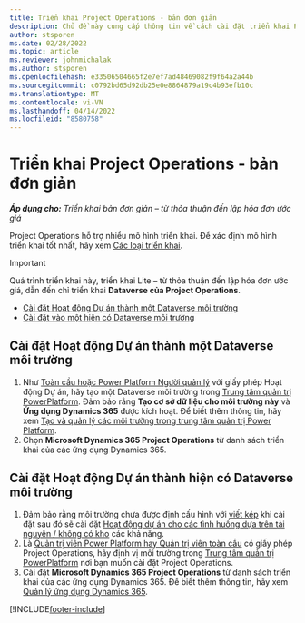 ```yaml
---
title: Triển khai Project Operations - bản đơn giản
description: Chủ đề này cung cấp thông tin về cách cài đặt triển khai Project Operations Lite – từ thỏa thuận đến lập hóa đơn ước giá.
author: stsporen
ms.date: 02/28/2022
ms.topic: article
ms.reviewer: johnmichalak
ms.author: stsporen
ms.openlocfilehash: e33506504665f2e7ef7ad48469082f9f64a2a44b
ms.sourcegitcommit: c0792bd65d92db25e0e8864879a19c4b93efb10c
ms.translationtype: MT
ms.contentlocale: vi-VN
ms.lasthandoff: 04/14/2022
ms.locfileid: "8580758"
---
```

# <a name="deploy-project-operations---lite"></a>Triển khai Project Operations - bản đơn giản

_**Áp dụng cho:** Triển khai bản đơn giản – từ thỏa thuận đến lập hóa đơn ước giá_



Project Operations hỗ trợ nhiều mô hình triển khai. Để xác định mô hình triển khai tốt nhất, hãy xem [Các loại triển khai](determine-deployment-type.md).


> [!IMPORTANT]
> Quá trình triển khai này, triển khai Lite – từ thỏa thuận đến lập hóa đơn ước giá, dẫn đến chỉ triển khai **Dataverse của Project Operations**.

- [Cài đặt Hoạt động Dự án thành một Dataverse môi trường](#new)
- [Cài đặt vào một hiện có Dataverse môi trường](#existing)



## <a name="install-project-operations-to-a-new-dataverse-environment"></a><a name="new"></a> Cài đặt Hoạt động Dự án thành một Dataverse môi trường

1. Như [Toàn cầu hoặc Power Platform Người quản lý](/power-platform/admin/global-service-administrators-can-administer-without-license) với giấy phép Hoạt động Dự án, hãy tạo một Dataverse môi trường trong [Trung tâm quản trị PowerPlatform](https://admin.powerplatform.com). Đảm bảo rằng **Tạo cơ sở dữ liệu cho môi trường này** và **Ứng dụng Dynamics 365** được kích hoạt. Để biết thêm thông tin, hãy xem [Tạo và quản lý các môi trường trong trung tâm quản trị Power Platform](/power-platform/admin/create-environment#create-an-environment-in-the-power-platform-admin-center).
2. Chọn **Microsoft Dynamics 365 Project Operations** từ danh sách triển khai của các ứng dụng Dynamics 365.


## <a name="install-project-operations-to-an-existing-dataverse-environment"></a><a name="existing"></a> Cài đặt Hoạt động Dự án thành hiện có Dataverse môi trường
1. Đảm bảo rằng môi trường chưa được định cấu hình với [viết kép](/dynamics365/fin-ops-core/dev-itpro/data-entities/dual-write/dual-write-overview) khi cài đặt sau đó sẽ cài đặt [Hoạt động dự án cho các tình huống dựa trên tài nguyên / không có kho](project-operations-integrated-deployment-overview.md) các khả năng.
2. Là [Quản trị viên Power Platform hay Quản trị viên toàn cầu](/power-platform/admin/global-service-administrators-can-administer-without-license) có giấy phép Project Operations, hãy định vị môi trường trong [Trung tâm quản trị PowerPlatform](https://admin.powerplatform.com) nơi bạn muốn cài đặt Project Operations.
3. Cài đặt **Microsoft Dynamics 365 Project Operations** từ danh sách triển khai của các ứng dụng Dynamics 365. Để biết thêm thông tin, hãy xem [Quản lý ứng dụng Dynamics 365](/power-platform/admin/manage-apps).




[!INCLUDE[footer-include](../includes/footer-banner.md)]
